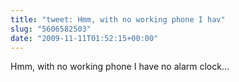 ```yaml
---
title: "tweet: Hmm, with no working phone I hav"
slug: "5606582503"
date: "2009-11-11T01:52:15+00:00"
---
```

Hmm, with no working phone I have no alarm clock...